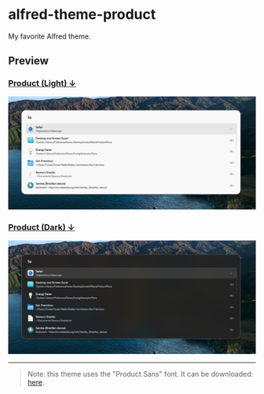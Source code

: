 # alfred-theme-product

My favorite Alfred theme.

## Preview

### [Product (Light) ↓](https://github.com/akharrou/alfred-theme-product/releases/download/1.0/Product.Light.alfredappearance)

![Product (Light)](Product%20(Light).jpg)

### [Product (Dark) ↓](https://github.com/akharrou/alfred-theme-product/releases/download/1.0/Product.Dark.alfredappearance)

![Product (Dark)](Product%20(Dark).jpg)

---

> Note: this theme uses the "Product Sans" font. It can be downloaded: [here](https://befonts.com/product-sans-font.html).
